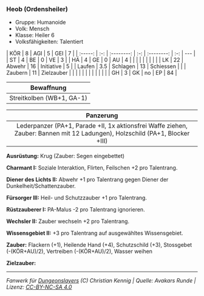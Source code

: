 ### Heob (Ordensheiler)

- Gruppe: Humanoide
- Volk: Mensch
- Klasse: Heiler 6
- Volksfähigkeiten: Talentiert

|   KÖR   |  8  |    AGI     |  5  |    GEI     |  7  |
| :-----: | :-: | :--------: | :-: | :--------: | :-: | --- |
|   ST    |  4  |     BE     |  0  |     VE     |  3  |
|   HÄ    |  4  |     GE     |  0  |     AU     |  4  |
|         |     |            |     |            |     |     |
|   LK    | 22  |   Abwehr   | 16  | Initiative |  5  |
| Laufen  | 3.5 |  Schlagen  | 13  | Schiessen  |     |
| Zaubern | 11  | Zielzauber |     |            |     |
|         |     |            |     |            |     |     |
|   GH    |  3  |     GK     | no  |     EP     | 84  |

|        Bewaffnung         |
| :-----------------------: |
| Streitkolben (WB+1, GA-1) |

|                                                          Panzerung                                                           |
| :--------------------------------------------------------------------------------------------------------------------------: |
| Lederpanzer (PA+1, Parade +II, 1x aktionsfrei Waffe ziehen, Zauber: Bannen mit 12 Ladungen), Holzschild (PA+1, Blocker +III) |

**Ausrüstung:** Krug (Zauber: Segen eingebettet)

**Charmant I:** Soziale Interaktion, Flirten, Feilschen +2 pro Talentrang.

**Diener des Lichts II:** Abwehr +1 pro Talentrang gegen Diener der Dunkelheit/Schattenzauber.

**Fürsorger III:** Heil- und Schutzzauber +1 pro Talentrang.

**Rüstzauberer I:** PA-Malus -2 pro Talentrang ignorieren.

**Wechsler II:** Zauber wechseln +2 pro Talentrang.

**Wissensgebiet II:** +3 pro Talentrang auf ausgewähltes Wissensgebiet.

**Zauber:** Flackern (+1), Heilende Hand (+4), Schutzschild (+3), Stossgebet (-(KÖR+AU)/2), Vertreiben (-(KÖR+AU)/2), Wasser weihen

**Zielzauber:**

---

_Fanwerk für [Dungeonslayers](https://www.dungeonslayers.net/) (C) Christian Kennig | Quelle: Avakars Runde | Lizenz: [CC-BY-NC-SA 4.0](https://creativecommons.org/licenses/by-nc-sa/4.0/deed.de)_
